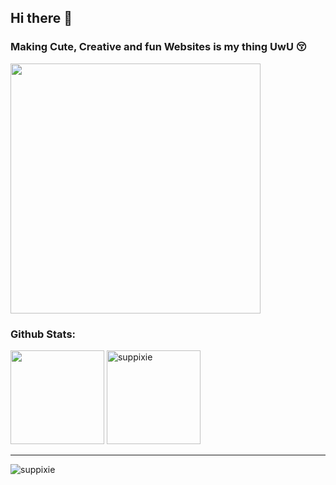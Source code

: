 ## Hi there 🌼

### Making Cute, Creative and fun Websites is my thing UwU 😚
  <p><img height="400" src="https://github.com/suppixie/suppixie/assets/100701261/28283d4b-d06b-41de-86b4-275f3d173192"/>
<!--    <img align="right" src="https://readme-typing-svg.herokuapp.com?lines=+Waku+Waku!!!!"/>
  </p>  -->

<h3 align="left">Github Stats:</h3>
 <p>
  <img height= "150" src="https://github-readme-stats.vercel.app/api?username=suppixie&show_icons=true&theme=dark&include_all_commits=true" />
  <img height= "150"  src="https://github-readme-streak-stats.herokuapp.com/?user=suppixie&theme=dark" alt="suppixie" />

</p>


  ------
 <p align="left"> <img src="https://komarev.com/ghpvc/?username=sri1873&label=Profile%20views&color=0e75b6&style=flat" alt="suppixie" /> </p>

